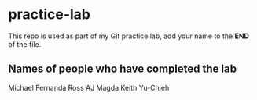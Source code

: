 # practice-lab
This repo is used as part of my Git practice lab, add your name to the __END__ of the file.

## Names of people who have completed the lab

Michael
Fernanda
Ross
AJ
Magda
Keith
Yu-Chieh
